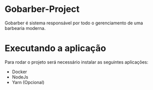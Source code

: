 # Gobarber-Project
Gobarber é sistema responsável por todo o gerenciamento de uma barbearia moderna.  

# Executando a aplicação
Para rodar o projeto será necessário instalar as seguintes aplicações:

- Docker
- NodeJs
- Yarn (Opcional)
